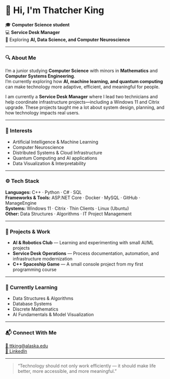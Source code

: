 # 👋 Hi, I'm Thatcher King

🎓 **Computer Science student**  
💻 **Service Desk Manager**  
🧠 Exploring **AI, Data Science, and Computer Neuroscience**  

---

### 🔍 About Me
I’m a junior studying **Computer Science** with minors in **Mathematics** and **Computer Systems Engineering**.  
I’m currently exploring how **AI, machine learning, and quantum computing** can make technology more adaptive, efficient, and meaningful for people.

I am currently a **Service Desk Manager** where I lead two technicians and help coordinate infrastructure projects—including a Windows 11 and Citrix upgrade.
These projects taught me a lot about system design, planning, and how technology impacts real users.

---

### 🧠 Interests
- Artificial Intelligence & Machine Learning  
- Computer Neuroscience  
- Distributed Systems & Cloud Infrastructure  
- Quantum Computing and AI applications  
- Data Visualization & Interpretability  

---

### ⚙️ Tech Stack
**Languages:** C++ · Python · C# · SQL  
**Frameworks & Tools:** ASP.NET Core · Docker · MySQL · GitHub · ManageEngine  
**Systems:** Windows 11 · Citrix · Thin Clients · Linux (Ubuntu)  
**Other:** Data Structures · Algorithms · IT Project Management  

---

### 🧩 Projects & Work
- **AI & Robotics Club** — Learning and experimenting with small AI/ML projects  
- **Service Desk Operations** — Process documentation, automation, and infrastructure modernization  
- **C++ Spaceship Game** — A small console project from my first programming course
  
---

### 🌱 Currently Learning
- Data Structures & Algorithms  
- Database Systems  
- Discrete Mathematics  
- AI Fundamentals & Model Visualization  

---

### 📬 Connect With Me
[📧 ttking@alaska.edu](mailto:ttking@alaska.edu)  
[💼 LinkedIn](https://www.linkedin.com/in/thatcher-king-3b0669178)  

---

> “Technology should not only work efficiently — it should make life better, more accessible, and more meaningful.”

